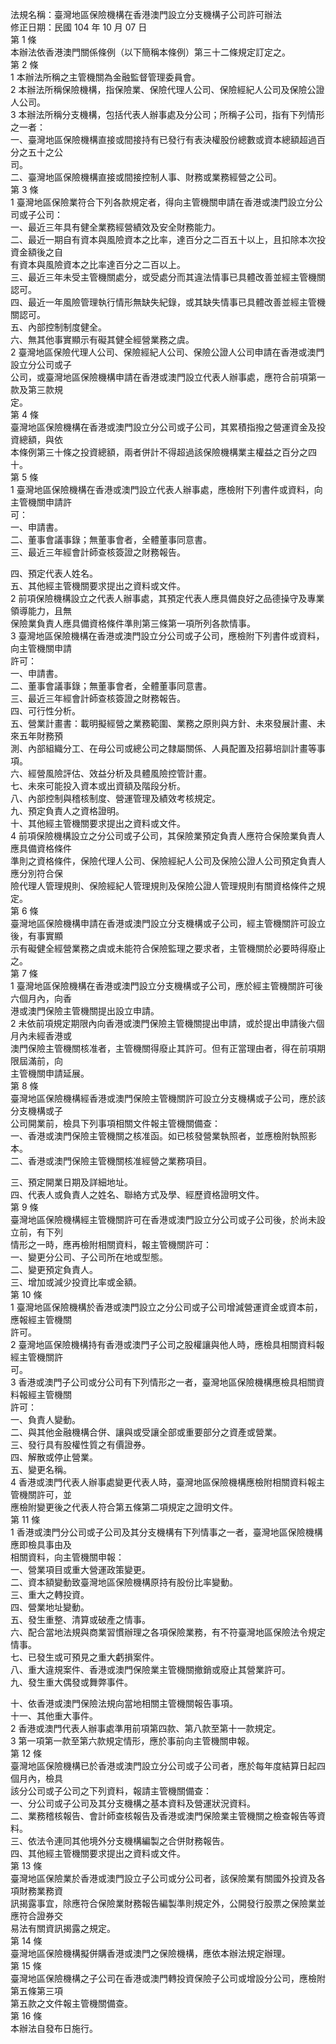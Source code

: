 法規名稱：臺灣地區保險機構在香港澳門設立分支機構子公司許可辦法  
修正日期：民國 104 年 10 月 07 日  
第 1 條  
本辦法依香港澳門關係條例（以下簡稱本條例）第三十二條規定訂定之。  
第 2 條  
1 本辦法所稱之主管機關為金融監督管理委員會。  
2 本辦法所稱保險機構，指保險業、保險代理人公司、保險經紀人公司及保險公證人公司。  
3 本辦法所稱分支機構，包括代表人辦事處及分公司；所稱子公司，指有下列情形之一者：  
一、臺灣地區保險機構直接或間接持有已發行有表決權股份總數或資本總額超過百分之五十之公  
司。  
二、臺灣地區保險機構直接或間接控制人事、財務或業務經營之公司。  
第 3 條  
1 臺灣地區保險業符合下列各款規定者，得向主管機關申請在香港或澳門設立分公司或子公司：  
一、最近三年具有健全業務經營績效及安全財務能力。  
二、最近一期自有資本與風險資本之比率，達百分之二百五十以上，且扣除本次投資金額後之自  
有資本與風險資本之比率達百分之二百以上。  
三、最近三年未受主管機關處分，或受處分而其違法情事已具體改善並經主管機關認可。  
四、最近一年風險管理執行情形無缺失紀錄，或其缺失情事已具體改善並經主管機關認可。  
五、內部控制制度健全。  
六、無其他事實顯示有礙其健全經營業務之虞。  
2 臺灣地區保險代理人公司、保險經紀人公司、保險公證人公司申請在香港或澳門設立分公司或子  
公司，或臺灣地區保險機構申請在香港或澳門設立代表人辦事處，應符合前項第一款及第三款規  
定。  
第 4 條  
臺灣地區保險機構在香港或澳門設立分公司或子公司，其累積指撥之營運資金及投資總額，與依  
本條例第三十條之投資總額，兩者併計不得超過該保險機構業主權益之百分之四十。  
第 5 條  
1 臺灣地區保險機構在香港或澳門設立代表人辦事處，應檢附下列書件或資料，向主管機關申請許  
可：  
一、申請書。  
二、董事會議事錄；無董事會者，全體董事同意書。  
三、最近三年經會計師查核簽證之財務報告。  


四、預定代表人姓名。  
五、其他經主管機關要求提出之資料或文件。  
2 前項保險機構設立之代表人辦事處，其預定代表人應具備良好之品德操守及專業領導能力，且無  
保險業負責人應具備資格條件準則第三條第一項所列各款情事。  
3 臺灣地區保險機構在香港或澳門設立分公司或子公司，應檢附下列書件或資料，向主管機關申請  
許可：  
一、申請書。  
二、董事會議事錄；無董事會者，全體董事同意書。  
三、最近三年經會計師查核簽證之財務報告。  
四、可行性分析。  
五、營業計畫書：載明擬經營之業務範圍、業務之原則與方針、未來發展計畫、未來五年財務預  
測、內部組織分工、在母公司或總公司之隸屬關係、人員配置及招募培訓計畫等事項。  
六、經營風險評估、效益分析及具體風險控管計畫。  
七、未來可能投入資本或出資額及階段分析。  
八、內部控制與稽核制度、營運管理及績效考核規定。  
九、預定負責人之資格證明。  
十、其他經主管機關要求提出之資料或文件。  
4 前項保險機構設立之分公司或子公司，其保險業預定負責人應符合保險業負責人應具備資格條件  
準則之資格條件，保險代理人公司、保險經紀人公司及保險公證人公司預定負責人應分別符合保  
險代理人管理規則、保險經紀人管理規則及保險公證人管理規則有關資格條件之規定。  
第 6 條  
臺灣地區保險機構申請在香港或澳門設立分支機構或子公司，經主管機關許可設立後，有事實顯  
示有礙健全經營業務之虞或未能符合保險監理之要求者，主管機關於必要時得廢止之。  
第 7 條  
1 臺灣地區保險機構在香港或澳門設立分支機構或子公司，應於經主管機關許可後六個月內，向香  
港或澳門保險主管機關提出設立申請。  
2 未依前項規定期限內向香港或澳門保險主管機關提出申請，或於提出申請後六個月內未經香港或  
澳門保險主管機關核准者，主管機關得廢止其許可。但有正當理由者，得在前項期限屆滿前，向  
主管機關申請延展。  
第 8 條  
臺灣地區保險機構經香港或澳門保險主管機關許可設立分支機構或子公司，應於該分支機構或子  
公司開業前，檢具下列事項相關文件報主管機關備查：  
一、香港或澳門保險主管機關之核准函。如已核發營業執照者，並應檢附執照影本。  
二、香港或澳門保險主管機關核准經營之業務項目。  


三、預定開業日期及詳細地址。  
四、代表人或負責人之姓名、聯絡方式及學、經歷資格證明文件。  
第 9 條  
臺灣地區保險機構經主管機關許可在香港或澳門設立分公司或子公司後，於尚未設立前，有下列  
情形之一時，應再檢附相關資料，報主管機關許可：  
一、變更分公司、子公司所在地或型態。  
二、變更預定負責人。  
三、增加或減少投資比率或金額。  
第 10 條  
1 臺灣地區保險機構於香港或澳門設立之分公司或子公司增減營運資金或資本前，應報經主管機關  
許可。  
2 臺灣地區保險機構持有香港或澳門子公司之股權讓與他人時，應檢具相關資料報經主管機關許  
可。  
3 香港或澳門子公司或分公司有下列情形之一者，臺灣地區保險機構應檢具相關資料報經主管機關  
許可：  
一、負責人變動。  
二、與其他金融機構合併、讓與或受讓全部或重要部分之資產或營業。  
三、發行具有股權性質之有價證券。  
四、解散或停止營業。  
五、變更名稱。  
4 香港或澳門代表人辦事處變更代表人時，臺灣地區保險機構應檢附相關資料報主管機關許可，並  
應檢附變更後之代表人符合第五條第二項規定之證明文件。  
第 11 條  
1 香港或澳門分公司或子公司及其分支機構有下列情事之一者，臺灣地區保險機構應即檢具事由及  
相關資料，向主管機關申報：  
一、營業項目或重大營運政策變更。  
二、資本額變動致臺灣地區保險機構原持有股份比率變動。  
三、重大之轉投資。  
四、營業地址變動。  
五、發生重整、清算或破產之情事。  
六、配合當地法規與商業習慣辦理之各項保險業務，有不符臺灣地區保險法令規定情事。  
七、已發生或可預見之重大虧損案件。  
八、重大違規案件、香港或澳門保險業主管機關撤銷或廢止其營業許可。  
九、發生重大偶發或舞弊事件。  


十、依香港或澳門保險法規向當地相關主管機關報告事項。  
十一、其他重大事件。  
2 香港或澳門代表人辦事處準用前項第四款、第八款至第十一款規定。  
3 第一項第一款至第六款規定情形，應於事前向主管機關申報。  
第 12 條  
臺灣地區保險機構已於香港或澳門設立分公司或子公司者，應於每年度結算日起四個月內，檢具  
該分公司或子公司之下列資料，報請主管機關備查：  
一、分公司或子公司及其分支機構之基本資料及營運狀況資料。  
二、業務稽核報告、會計師查核報告及香港或澳門保險業主管機關之檢查報告等資料。  
三、依法令連同其他境外分支機構編製之合併財務報告。  
四、其他經主管機關要求提出之資料或文件。  
第 13 條  
臺灣地區保險業於香港或澳門設立子公司或分公司者，該保險業有關國外投資及各項財務業務資  
訊揭露事宜，除應符合保險業財務報告編製準則規定外，公開發行股票之保險業並應符合證券交  
易法有關資訊揭露之規定。  
第 14 條  
臺灣地區保險機構擬併購香港或澳門之保險機構，應依本辦法規定辦理。  
第 15 條  
臺灣地區保險機構之子公司在香港或澳門轉投資保險子公司或增設分公司，應檢附第五條第三項  
第五款之文件報主管機關備查。  
第 16 條  
本辦法自發布日施行。  


